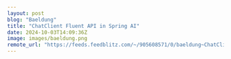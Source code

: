 ```yaml
---
layout: post
blog: "Baeldung"
title: "ChatClient Fluent API in Spring AI"
date: 2024-10-03T14:09:36Z
image: images/baeldung.png
remote_url: "https://feeds.feedblitz.com/~/905608571/0/baeldung~ChatClient-Fluent-API-in-Spring-AI"
---
```

